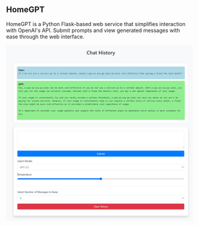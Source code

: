 ## HomeGPT
HomeGPT is a Python Flask-based web service that simplifies interaction with OpenAI's API. 
Submit prompts and view generated messages with ease through the web interface.

![Screenshot](HomeGPT.PNG)
